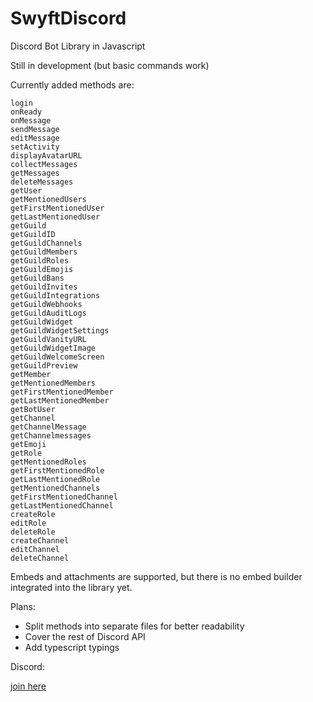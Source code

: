 # SwyftDiscord
 Discord Bot Library in Javascript

Still in development (but basic commands work)

Currently added methods are:

```
login
onReady
onMessage
sendMessage
editMessage
setActivity
displayAvatarURL
collectMessages
getMessages
deleteMessages
getUser
getMentionedUsers
getFirstMentionedUser
getLastMentionedUser
getGuild
getGuildID
getGuildChannels
getGuildMembers
getGuildRoles
getGuildEmojis
getGuildBans
getGuildInvites
getGuildIntegrations
getGuildWebhooks
getGuildAuditLogs
getGuildWidget
getGuildWidgetSettings
getGuildVanityURL
getGuildWidgetImage
getGuildWelcomeScreen
getGuildPreview
getMember
getMentionedMembers
getFirstMentionedMember
getLastMentionedMember
getBotUser
getChannel
getChannelMessage
getChannelmessages
getEmoji
getRole
getMentionedRoles
getFirstMentionedRole
getLastMentionedRole
getMentionedChannels
getFirstMentionedChannel
getLastMentionedChannel
createRole
editRole
deleteRole
createChannel
editChannel
deleteChannel
```

Embeds and attachments are supported, but there is no embed builder integrated into the library yet.

Plans:

+ Split methods into separate files for better readability
+ Cover the rest of Discord API
+ Add typescript typings

Discord:

[join here](https://discord.gg/rZHnGsYkmu)
